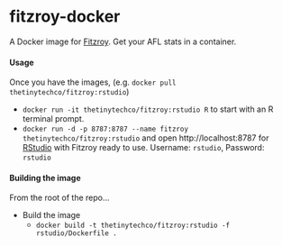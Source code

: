 # fitzroy-docker

A Docker image for [Fitzroy](https://github.com/jimmyday12/fitzRoy).  Get your AFL stats in a container.

#### Usage
 
Once you have the images, (e.g. `docker pull thetinytechco/fitzroy:rstudio`)

* `docker run -it thetinytechco/fitzroy:rstudio R` to start with an R terminal prompt.
* `docker run -d -p 8787:8787 --name fitzroy thetinytechco/fitzroy:rstudio` and open http://localhost:8787 for [RStudio](https://www.rstudio.com/) with Fitzroy ready to use. Username: `rstudio`, Password: `rstudio`

#### Building the image

From the root of the repo...

* Build the image
    * `docker build -t thetinytechco/fitzroy:rstudio -f rstudio/Dockerfile .`
